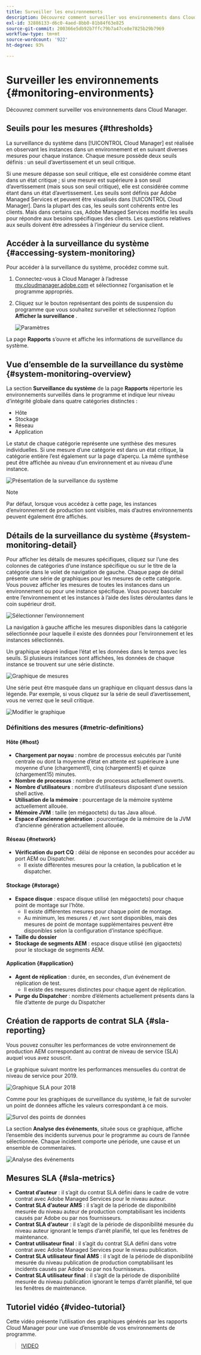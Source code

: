 ```yaml
---
title: Surveiller les environnements
description: Découvrez comment surveiller vos environnements dans Cloud Manager.
exl-id: 32886133-d6c0-4aed-8bb0-81b84f63e825
source-git-commit: 200366e5db92b7ffc79b7a47ce8e7825b29b7969
workflow-type: tm+mt
source-wordcount: '922'
ht-degree: 93%

---
```



# Surveiller les environnements {#monitoring-environments}

Découvrez comment surveiller vos environnements dans Cloud Manager.

## Seuils pour les mesures {#thresholds}

La surveillance du système dans [!UICONTROL Cloud Manager] est réalisée en observant les instances dans un environnement et en suivant diverses mesures pour chaque instance. Chaque mesure possède deux seuils définis : un seuil d’avertissement et un seuil critique.

Si une mesure dépasse son seuil critique, elle est considérée comme étant dans un état critique ; si une mesure est supérieure à son seuil d’avertissement (mais sous son seuil critique), elle est considérée comme étant dans un état d’avertissement. Les seuils sont définis par Adobe Managed Services et peuvent être visualisés dans [!UICONTROL Cloud Manager]. Dans la plupart des cas, les seuils sont cohérents entre les clients. Mais dans certains cas, Adobe Managed Services modifie les seuils pour répondre aux besoins spécifiques des clients. Les questions relatives aux seuils doivent être adressées à l’ingénieur du service client.

## Accéder à la surveillance du système {#accessing-system-monitoring}

Pour accéder à la surveillance du système, procédez comme suit.

1. Connectez-vous à Cloud Manager à l’adresse [my.cloudmanager.adobe.com](https://my.cloudmanager.adobe.com) et sélectionnez l’organisation et le programme appropriés.

1. Cliquez sur le bouton représentant des points de suspension du programme que vous souhaitez surveiller et sélectionnez l’option **Afficher la surveillance** .

   ![Paramètres](/help/assets/first-timea1.png)

La page **Rapports** s’ouvre et affiche les informations de surveillance du système.

## Vue d’ensemble de la surveillance du système {#system-monitoring-overview}

La section **Surveillance du système** de la page **Rapports** répertorie les environnements surveillés dans le programme et indique leur niveau d’intégrité globale dans quatre catégories distinctes :

* Hôte
* Stockage
* Réseau
* Application

Le statut de chaque catégorie représente une synthèse des mesures individuelles. Si une mesure d’une catégorie est dans un état critique, la catégorie entière l’est également sur la page d’aperçu. La même synthèse peut être affichée au niveau d’un environnement et au niveau d’une instance.

![Présentation de la surveillance du système](/help/assets/System-Monitoring-Reports.png)

>[!NOTE]
>
>Par défaut, lorsque vous accédez à cette page, les instances d’environnement de production sont visibles, mais d’autres environnements peuvent également être affichés.

## Détails de la surveillance du système {#system-monitoring-detail}

Pour afficher les détails de mesures spécifiques, cliquez sur l’une des colonnes de catégories d’une instance spécifique ou sur le titre de la catégorie dans le volet de navigation de gauche. Chaque page de détail présente une série de graphiques pour les mesures de cette catégorie. Vous pouvez afficher les mesures de toutes les instances dans un environnement ou pour une instance spécifique. Vous pouvez basculer entre l’environnement et les instances à l’aide des listes déroulantes dans le coin supérieur droit.

![Sélectionner l’environnement](/help/assets/System_Monitoring1.png)

La navigation à gauche affiche les mesures disponibles dans la catégorie sélectionnée pour laquelle il existe des données pour l’environnement et les instances sélectionnés.

Un graphique séparé indique l’état et les données dans le temps avec les seuils. Si plusieurs instances sont affichées, les données de chaque instance se trouvent sur une série distincte.

![Graphique de mesures](/help/assets/Monitoring_Graphs1.png)

Une série peut être masquée dans un graphique en cliquant dessus dans la légende.
Par exemple, si vous cliquez sur la série de seuil d’avertissement, vous ne verrez que le seuil critique.

![Modifier le graphique](/help/assets/Monitoring_Graphs2.png)

### Définitions des mesures {#metric-definitions}

#### Hôte {#host}

* **Chargement par noyau** : nombre de processus exécutés par l’unité centrale ou dont la moyenne d’état en attente est supérieure à une moyenne d’une (chargement1), cinq (chargement5) et quinze (chargement15) minutes.
* **Nombre de processus** : nombre de processus actuellement ouverts.
* **Nombre d’utilisateurs** : nombre d’utilisateurs disposant d’une session shell active.
* **Utilisation de la mémoire** : pourcentage de la mémoire système actuellement allouée.
* **Mémoire JVM** : taille (en mégaoctets) du tas Java alloué.
* **Espace d’ancienne génération** : pourcentage de la mémoire de la JVM d’ancienne génération actuellement allouée.

#### Réseau {#network}

* **Vérification du port CQ** : délai de réponse en secondes pour accéder au port AEM ou Dispatcher.
   * Il existe différentes mesures pour la création, la publication et le dispatcher.

#### Stockage {#storage}

* **Espace disque** : espace disque utilisé (en mégaoctets) pour chaque point de montage sur l’hôte.
   * Il existe différentes mesures pour chaque point de montage.
   * Au minimum, les mesures `/` et `/mnt` sont disponibles, mais des mesures de point de montage supplémentaires peuvent être disponibles selon la configuration d’instance spécifique.
* **Taille du dossier**
* **Stockage de segments AEM** : espace disque utilisé (en gigaoctets) pour le stockage de segments AEM.

#### Application {#application}

* **Agent de réplication** : durée, en secondes, d’un événement de réplication de test.
   * Il existe des mesures distinctes pour chaque agent de réplication.
* **Purge du Dispatcher** : nombre d’éléments actuellement présents dans la file d’attente de purge du Dispatcher

## Création de rapports de contrat SLA {#sla-reporting}

Vous pouvez consulter les performances de votre environnement de production AEM correspondant au contrat de niveau de service (SLA) auquel vous avez souscrit.

Le graphique suivant montre les performances mensuelles du contrat de niveau de service pour 2019.

![Graphique SLA pour 2018](/help/assets/SLA-Reports-one.png)

Comme pour les graphiques de surveillance du système, le fait de survoler un point de données affiche les valeurs correspondant à ce mois.

![Survol des points de données](/help/assets/SLA-Reports-two.png)

La section **Analyse des événements**, située sous ce graphique, affiche l’ensemble des incidents survenus pour le programme au cours de l’année sélectionnée. Chaque incident comporte une période, une cause et un ensemble de commentaires.

![Analyse des événements](/help/assets/sla-reporting3.png)

## Mesures SLA {#sla-metrics}

* **Contrat d’auteur** : il s’agit du contrat SLA défini dans le cadre de votre contrat avec Adobe Managed Services pour le niveau auteur.
* **Contrat SLA d’auteur AMS** : il s’agit de la période de disponibilité mesurée du niveau auteur de production comptabilisant les incidents causés par Adobe ou par nos fournisseurs.
* **Contrat SLA d’auteur** : il s’agit de la période de disponibilité mesurée du niveau auteur ignorant le temps d’arrêt planifié, tel que les fenêtres de maintenance.
* **Contrat utilisateur final** : il s’agit du contrat SLA défini dans votre contrat avec Adobe Managed Services pour le niveau publication.
* **Contrat SLA utilisateur final AMS** : il s’agit de la période de disponibilité mesurée du niveau publication de production comptabilisant les incidents causés par Adobe ou par nos fournisseurs.
* **Contrat SLA utilisateur final** : il s’agit de la période de disponibilité mesurée du niveau publication ignorant le temps d’arrêt planifié, tel que les fenêtres de maintenance.

## Tutoriel vidéo {#video-tutorial}

Cette vidéo présente l’utilisation des graphiques générés par les rapports Cloud Manager pour une vue d’ensemble de vos environnements de programme.

>[!VIDEO](https://video.tv.adobe.com/v/26315/)

